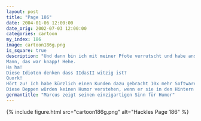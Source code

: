 ```yaml
---
layout: post
title: "Page 186"
date: 2004-01-06 12:00:00
date_orig: 2002-07-03 12:00:00
categories: cartoon
my_index: 186
image: cartoon186g.png
is_square: true
description: "Und dann bin ich mit meiner Pfote verrutscht und habe anstatt \"rm -rf *\" \"rm -rf /*\". Gut, dass ich nicht als root eingeloggt war!
Mann, das war knapp! Hehe.
Ha ha!
Diese Idioten denken dass IIdasII witzig ist?
Quork!
Hört zu! Ich habe kürzlich einen Kunden dazu gebracht 10x mehr Software zu kaufen als er braucht, indem ich mit den Funktionen gelogen habe! Haha!
Diese Deppen würden keinen Humor verstehen, wenn er sie in den Hintern beißt! Hackles Pete Percy Marcus Preston"
germantitle: "Marcus zeigt seinen einzigartigen Sinn für Humor"
---
```


{% include figure.html src="cartoon186g.png" alt="Hackles Page 186"  %}
